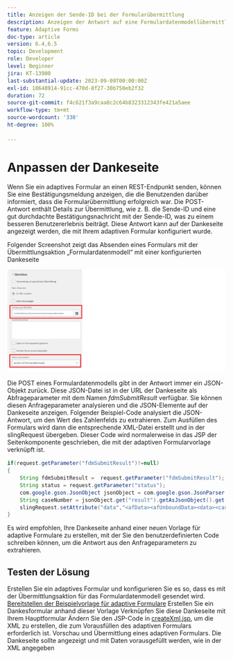```yaml
---
title: Anzeigen der Sende-ID bei der Formularübermittlung
description: Anzeigen der Antwort auf eine Formulardatenmodellübermittlung auf der Dankeseite
feature: Adaptive Forms
doc-type: article
version: 6.4,6.5
topic: Development
role: Developer
level: Beginner
jira: KT-13900
last-substantial-update: 2023-09-09T00:00:00Z
exl-id: 18648914-91cc-470d-8f27-30b750eb2f32
duration: 72
source-git-commit: f4c621f3a9caa8c2c64b8323312343fe421a5aee
workflow-type: tm+mt
source-wordcount: '330'
ht-degree: 100%

---
```


# Anpassen der Dankeseite

Wenn Sie ein adaptives Formular an einen REST-Endpunkt senden, können Sie eine Bestätigungsmeldung anzeigen, die die Benutzenden darüber informiert, dass die Formularübermittlung erfolgreich war. Die POST-Antwort enthält Details zur Übermittlung, wie z. B. die Sende-ID und eine gut durchdachte Bestätigungsnachricht mit der Sende-ID, was zu einem besseren Benutzererlebnis beiträgt. Diese Antwort kann auf der Dankeseite angezeigt werden, die mit Ihrem adaptiven Formular konfiguriert wurde.

Folgender Screenshot zeigt das Absenden eines Formulars mit der Übermittlungsaktion „Formulardatenmodell“ mit einer konfigurierten Dankeseite

![thank-you-page](./assets/thank-you-page-fdm-submit.png)

Die POST eines Formulardatenmodells gibt in der Antwort immer ein JSON-Objekt zurück. Diese JSON-Datei ist in der URL der Dankeseite als Abfrageparameter mit dem Namen _fdmSubmitResult_ verfügbar. Sie können diesen Anfrageparameter analysieren und die JSON-Elemente auf der Dankeseite anzeigen.
Folgender Beispiel-Code analysiert die JSON-Antwort, um den Wert des Zahlenfelds zu extrahieren. Zum Ausfüllen des Formulars wird dann die entsprechende XML-Datei erstellt und in der slingRequest übergeben. Dieser Code wird normalerweise in das JSP der Seitenkomponente geschrieben, die mit der adaptiven Formularvorlage verknüpft ist.

```java
if(request.getParameter("fdmSubmitResult")!=null)
{
    String fdmSubmitResult =  request.getParameter("fdmSubmitResult");
    String status = request.getParameter("status");
    com.google.gson.JsonObject jsonObject = com.google.gson.JsonParser.parseString(fdmSubmitResult).getAsJsonObject();
    String caseNumber = jsonObject.get("result").getAsJsonObject().get("number").getAsString();
    slingRequest.setAttribute("data","<afData><afUnboundData><data><caseNumber>"+caseNumber+"</caseNumber><status>"+status+"</status></data></afUnboundData></afData>");
}
```

Es wird empfohlen, Ihre Dankeseite anhand einer neuen Vorlage für adaptive Formulare zu erstellen, mit der Sie den benutzerdefinierten Code schreiben können, um die Antwort aus den Anfrageparametern zu extrahieren.

## Testen der Lösung

Erstellen Sie ein adaptives Formular und konfigurieren Sie es so, dass es mit der Übermittlungsaktion für das Formulardatenmodell gesendet wird.
[Bereitstellen der Beispielvorlage für adaptive Formulare](assets/thank-you-page-template.zip)
Erstellen Sie ein Dankesformular anhand dieser Vorlage
Verknüpfen Sie diese Dankeseite mit Ihrem Hauptformular
Ändern Sie den JSP-Code in [createXml.jsp](http://localhost:4502/apps/thank-you-page-template/component/page/thankyoupage/createxml.jsp), um die XML zu erstellen, die zum Vorausfüllen des adaptiven Formulars erforderlich ist.
Vorschau und Übermittlung eines adaptiven Formulars.
Die Dankeseite sollte angezeigt und mit Daten vorausgefüllt werden, wie in der XML angegeben
